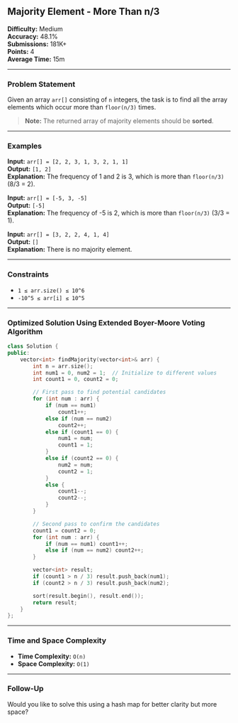 ## Majority Element - More Than n/3

**Difficulty:** Medium  
**Accuracy:** 48.1%  
**Submissions:** 181K+  
**Points:** 4  
**Average Time:** 15m

---

### **Problem Statement**

Given an array `arr[]` consisting of `n` integers, the task is to find all the array elements which occur more than `floor(n/3)` times.

> **Note:** The returned array of majority elements should be **sorted**.

---

### **Examples**

**Input:** `arr[] = [2, 2, 3, 1, 3, 2, 1, 1]`  
**Output:** `[1, 2]`  
**Explanation:** The frequency of 1 and 2 is 3, which is more than `floor(n/3)` (8/3 = 2).

**Input:** `arr[] = [-5, 3, -5]`  
**Output:** `[-5]`  
**Explanation:** The frequency of -5 is 2, which is more than `floor(n/3)` (3/3 = 1).

**Input:** `arr[] = [3, 2, 2, 4, 1, 4]`  
**Output:** `[]`  
**Explanation:** There is no majority element.

---

### **Constraints**
- `1 ≤ arr.size() ≤ 10^6`  
- `-10^5 ≤ arr[i] ≤ 10^5`

---

### **Optimized Solution Using Extended Boyer-Moore Voting Algorithm**

```cpp
class Solution {
public:
    vector<int> findMajority(vector<int>& arr) {
        int n = arr.size();
        int num1 = 0, num2 = 1;  // Initialize to different values
        int count1 = 0, count2 = 0;

        // First pass to find potential candidates
        for (int num : arr) {
            if (num == num1)
                count1++;
            else if (num == num2)
                count2++;
            else if (count1 == 0) {
                num1 = num;
                count1 = 1;
            }
            else if (count2 == 0) {
                num2 = num;
                count2 = 1;
            }
            else {
                count1--;
                count2--;
            }
        }

        // Second pass to confirm the candidates
        count1 = count2 = 0;
        for (int num : arr) {
            if (num == num1) count1++;
            else if (num == num2) count2++;
        }

        vector<int> result;
        if (count1 > n / 3) result.push_back(num1);
        if (count2 > n / 3) result.push_back(num2);

        sort(result.begin(), result.end());
        return result;
    }
};
```

---

### **Time and Space Complexity**
- **Time Complexity:** `O(n)`
- **Space Complexity:** `O(1)`

---

### **Follow-Up**
Would you like to solve this using a hash map for better clarity but more space?
